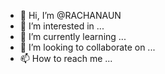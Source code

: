 - 👋 Hi, I’m @RACHANAUN
- 👀 I’m interested in ...
- 🌱 I’m currently learning ...
- 💞️ I’m looking to collaborate on ...
- 📫 How to reach me ...

<!---
xkhrachana/xkhrachana is a ✨ special ✨ repository because its `README.md` (this file) appears on your GitHub profile.
You can click the Preview link to take a look at your changes.
--->
